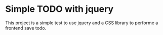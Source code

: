 # Simple TODO with jquery

This project is a simple test to use jquery and a CSS library to performe a frontend save todo.

